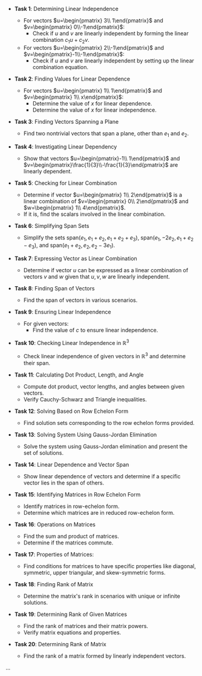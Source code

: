 - **Task 1**: Determining Linear Independence
  - For vectors $u=\begin{pmatrix} 3\\ 1\end{pmatrix}$ and $v=\begin{pmatrix} 0\\-1\end{pmatrix}$:
    - Check if $u$ and $v$ are linearly independent by forming the linear combination $c_1u + c_2v$.
  - For vectors $u=\begin{pmatrix} 2\\-1\end{pmatrix}$ and $v=\begin{pmatrix}-1\\-1\end{pmatrix}$:
    - Check if $u$ and $v$ are linearly independent by setting up the linear combination equation.

- **Task 2**: Finding Values for Linear Dependence
  - For vectors $u=\begin{pmatrix} 1\\ 1\end{pmatrix}$ and $v=\begin{pmatrix} 1\\ x\end{pmatrix}$:
    - Determine the value of $x$ for linear dependence.
    - Determine the value of $x$ for linear independence.

- **Task 3**: Finding Vectors Spanning a Plane
  - Find two nontrivial vectors that span a plane, other than $e_1$ and $e_2$.

- **Task 4**: Investigating Linear Dependency
  - Show that vectors $u=\begin{pmatrix}-1\\ 1\end{pmatrix}$ and $v=\begin{pmatrix}\frac{1}{3}\\-\frac{1}{3}\end{pmatrix}$ are linearly dependent.

- **Task 5**: Checking for Linear Combination
  - Determine if vector $u=\begin{pmatrix} 1\\ 2\end{pmatrix}$ is a linear combination of $v=\begin{pmatrix} 0\\ 2\end{pmatrix}$ and $w=\begin{pmatrix} 1\\ 4\end{pmatrix}$.
  - If it is, find the scalars involved in the linear combination.

- **Task 6**: Simplifying Span Sets
  - Simplify the sets $\text{span}(e_1, e_1+ e_2, e_1+ e_2+ e_3)$, $\text{span}(e_1,-2e_2, e_1+ e_2- e_3)$, and $\text{span}(e_1+ e_2, e_2, e_2- 3e_1)$.

- **Task 7**: Expressing Vector as Linear Combination
  - Determine if vector $u$ can be expressed as a linear combination of vectors $v$ and $w$ given that $u, v, w$ are linearly independent.

- **Task 8**: Finding Span of Vectors
  - Find the span of vectors in various scenarios.

- **Task 9**: Ensuring Linear Independence
  - For given vectors:
    - Find the value of $c$ to ensure linear independence.

- **Task 10**: Checking Linear Independence in $\mathbb{R}^3$
  - Check linear independence of given vectors in $\mathbb{R}^3$ and determine their span.

- **Task 11**: Calculating Dot Product, Length, and Angle
  - Compute dot product, vector lengths, and angles between given vectors.
  - Verify Cauchy-Schwarz and Triangle inequalities.

- **Task 12**: Solving Based on Row Echelon Form
  - Find solution sets corresponding to the row echelon forms provided.

- **Task 13**: Solving System Using Gauss-Jordan Elimination
  - Solve the system using Gauss-Jordan elimination and present the set of solutions.

- **Task 14**: Linear Dependence and Vector Span
  - Show linear dependence of vectors and determine if a specific vector lies in the span of others.

- **Task 15**: Identifying Matrices in Row Echelon Form
  - Identify matrices in row-echelon form.
  - Determine which matrices are in reduced row-echelon form.

- **Task 16**: Operations on Matrices
  - Find the sum and product of matrices.
  - Determine if the matrices commute.

- **Task 17**: Properties of Matrices:
  - Find conditions for matrices to have specific properties like diagonal, symmetric, upper triangular, and skew-symmetric forms.

- **Task 18**: Finding Rank of Matrix
  - Determine the matrix's rank in scenarios with unique or infinite solutions.

- **Task 19**: Determining Rank of Given Matrices
  - Find the rank of matrices and their matrix powers.
  - Verify matrix equations and properties.

- **Task 20**: Determining Rank of Matrix
  - Find the rank of a matrix formed by linearly independent vectors.

...
